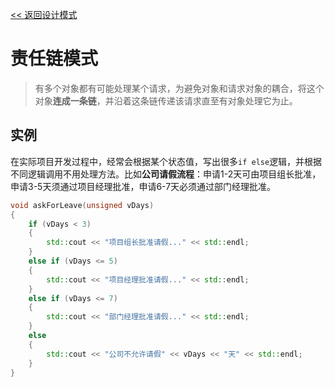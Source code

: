 [<< 返回设计模式](design_patterns.md)

# 责任链模式
> 有多个对象都有可能处理某个请求，为避免对象和请求对象的耦合，将这个对象**连成一条链**，并沿着这条链传递该请求直至有对象处理它为止。

## 实例
在实际项目开发过程中，经常会根据某个状态值，写出很多`if else`逻辑，并根据不同逻辑调用不用处理方法。比如**公司请假流程**：申请1-2天可由项目组长批准，申请3-5天须通过项目经理批准，申请6-7天必须通过部门经理批准。
```C++
void askForLeave(unsigned vDays)
{
	if (vDays < 3)
	{
		std::cout << "项目组长批准请假..." << std::endl;
	}
	else if (vDays <= 5)
	{
		std::cout << "项目经理批准请假..." << std::endl;
	}
	else if (vDays <= 7)
	{
		std::cout << "部门经理批准请假..." << std::endl;
	}
	else
	{
		std::cout << "公司不允许请假" << vDays << "天" << std::endl;
	}
}
```

